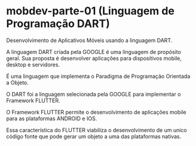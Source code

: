 # mobdev-parte-01 (Linguagem de Programação DART)
Desenvolvimento de Aplicativos Móveis usando a linguagem DART.  

>
A linguagem DART criada pela GOOGLE é uma linguagem de propósito geral. Sua proposta é 
desenvolver aplicações para dispositivos mobile, desktop e servidores. 
>
>
É uma linguagem que implementa o Paradigma de Programação Orientada a Objeto.
>
>
O DART foi a linguagem selecionada pela GOOGLE para implementar o Framework FLUTTER.
>
>
O Framework FLUTTER permite o desenvolvimento de aplicações mobile para as plataformas
ANDROID e IOS. 
>
>
Essa característica do FLUTTER viabiliza o desenvolvimento de um unico código fonte que 
pode gerar um objeto a uma das plataformas nativas.
>
